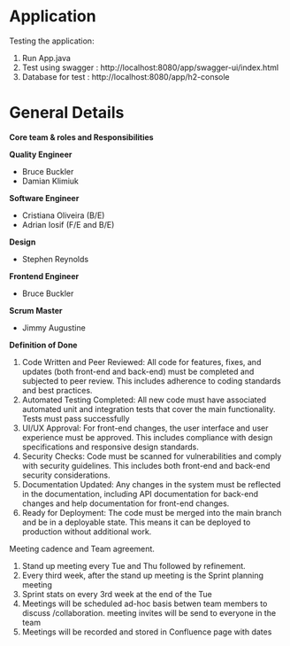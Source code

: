 # Application

Testing the application:
1. Run App.java
2. Test using swagger : http://localhost:8080/app/swagger-ui/index.html
3. Database for test : http://localhost:8080/app/h2-console

# General Details

**Core team & roles and Responsibilities**

**Quality Engineer**
  * Bruce Buckler
  * Damian Klimiuk

    
**Software Engineer**

  * Cristiana Oliveira (B/E)
  * Adrian Iosif (F/E and B/E)

**Design**

  * Stephen Reynolds

**Frontend Engineer**

  * Bruce Buckler

**Scrum Master**

  * Jimmy Augustine

**Definition of Done**
1) Code Written and Peer Reviewed: All code for features, fixes, and updates (both front-end and back-end) must be completed and subjected to peer review. This includes adherence to coding standards and best practices.
2) Automated Testing Completed: All new code must have associated automated unit and integration tests that cover the main functionality. Tests must pass successfully
3) UI/UX Approval: For front-end changes, the user interface and user experience must be approved. This includes compliance with design specifications and responsive design standards.
4) Security Checks: Code must be scanned for vulnerabilities and comply with security guidelines. This includes both front-end and back-end security considerations.
5) Documentation Updated: Any changes in the system must be reflected in the documentation, including API documentation for back-end changes and help documentation for front-end changes.
6) Ready for Deployment: The code must be merged into the main branch and be in a deployable state. This means it can be deployed to production without additional work.



Meeting cadence and Team agreement.
1. Stand up meeting every Tue and Thu followed by refinement.
2. Every third week, after the stand up meeting is the Sprint planning meeting
3. Sprint stats on every 3rd week at the end of the Tue
4. Meetings will be scheduled ad-hoc basis betwen team members to discuss /collaboration. meeting invites will be send to everyone in the team
5. Meetings will be recorded and stored in Confluence page with dates 

